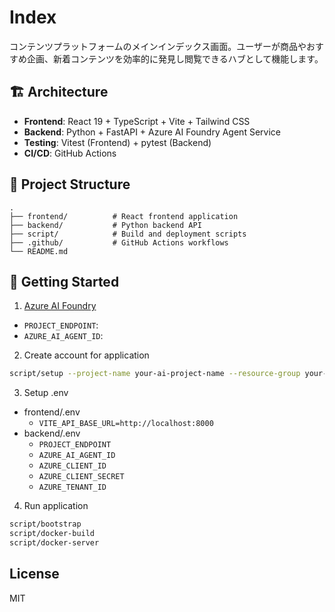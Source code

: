 # Index

コンテンツプラットフォームのメインインデックス画面。ユーザーが商品やおすすめ企画、新着コンテンツを効率的に発見し閲覧できるハブとして機能します。

## 🏗️ Architecture

- **Frontend**: React 19 + TypeScript + Vite + Tailwind CSS
- **Backend**: Python + FastAPI + Azure AI Foundry Agent Service
- **Testing**: Vitest (Frontend) + pytest (Backend)
- **CI/CD**: GitHub Actions

## 📁 Project Structure

```
.
├── frontend/          # React frontend application
├── backend/           # Python backend API
├── script/            # Build and deployment scripts
├── .github/           # GitHub Actions workflows
└── README.md
```

## 🚀 Getting Started

1. [Azure AI Foundry](https://learn.microsoft.com/ja-jp/azure/ai-foundry/agents/environment-setup)

- `PROJECT_ENDPOINT`: 
- `AZURE_AI_AGENT_ID`: 

2. Create account for application

```bash
script/setup --project-name your-ai-project-name --resource-group your-resource-group-name
```

3. Setup .env

- frontend/.env
  - `VITE_API_BASE_URL=http://localhost:8000`
- backend/.env
  - `PROJECT_ENDPOINT`
  - `AZURE_AI_AGENT_ID`
  - `AZURE_CLIENT_ID`
  - `AZURE_CLIENT_SECRET`
  - `AZURE_TENANT_ID`

4. Run application

```bash
script/bootstrap
script/docker-build
script/docker-server
```

## License

MIT
